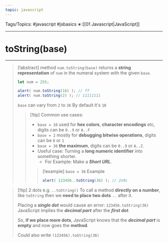 ```yaml
---
topic: javascript
---
```

Tags/Topics: #javascript #jsbasics 
∗:[[01 Javascript|JavaScript]] 

---
# toString(base)

--- 

> [!abstract]
> method `num.toString(base)` returns a __string representation__ of `num` in the numeral system with the given `base`.
> ```javascript
> let num = 255;
> 
> alert( num.toString(16) ); // ff
> alert( num.toString(2) ); // 11111111
> ```
> `base` can vary from `2` to `36`
> By default it's `10`
> 
>> [!tip] Common use cases:
>> - `base = 16` used for __hex colors__, __character encodings__ etc, digits can be `0..9` or `A..F`
>> - `base = 2` mostly for __debugging bitwise operations__, digits can be `0` or `1`
>> - `base = 36` __the maximum__, digits can be `0..9` or `A..Z`.
>> 	- Useful case: Turning a __long numeric identifier__ into something shorter.
>> 		- For Example: Make a ___Short URL___.
>>
>>> [!example] `base = 36` Example
>>>```javascript
>>>alert( 123456..toString(36) ); // 2n9c
>>>```

>[!tip] 2 dots e.g. `..toString()`
>To call a method __directly on a number__, like `toString` then we __need to place two dots__ `..` after it.
>
>Placing a ___single dot___ would cause an error: `123456.toString(36)`
>	JavaScript implies the ___decimal part___ after the ___first dot___.
>
>So, __if we place more dots__, JavaScript knows that the ___decimal part___ is __empty__ and now goes the __method__.
>
>Could also write `(123456).toString(36)`

